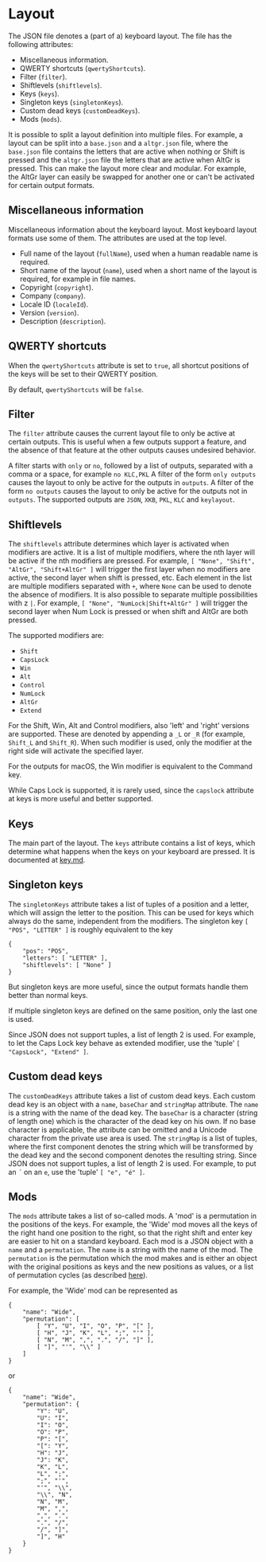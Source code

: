 Layout
======

The JSON file denotes a (part of a) keyboard layout. The file has the following attributes:

* Miscellaneous information.
* QWERTY shortcuts (`qwertyShortcuts`).
* Filter (`filter`).
* Shiftlevels (`shiftlevels`).
* Keys (`keys`).
* Singleton keys (`singletonKeys`).
* Custom dead keys (`customDeadKeys`).
* Mods (`mods`).

It is possible to split a layout definition into multiple files. For example, a layout can be split into a `base.json` and a `altgr.json` file, where the `base.json` file contains the letters that are active when nothing or Shift is pressed and the `altgr.json` file the letters that are active when AltGr is pressed. This can make the layout more clear and modular. For example, the AltGr layer can easily be swapped for another one or can't be activated for certain output formats.

Miscellaneous information
-------------------------

Miscellaneous information about the keyboard layout. Most keyboard layout formats use some of them. The attributes are used at the top level.

* Full name of the layout (`fullName`), used when a human readable name is required.
* Short name of the layout (`name`), used when a short name of the layout is required, for example in file names.
* Copyright (`copyright`).
* Company (`company`).
* Locale ID (`localeId`).
* Version (`version`).
* Description (`description`).

QWERTY shortcuts
----------------

When the `qwertyShortcuts` attribute is set to `true`, all shortcut positions of the keys will be set to their QWERTY position.

By default, `qwertyShortcuts` will be `false`.

Filter
------

The `filter` attribute causes the current layout file to only be active at certain outputs. This is useful when a few outputs support a feature, and the absence of that feature at the other outputs causes undesired behavior.

A filter starts with `only` or `no`, followed by a list of outputs, separated with a comma or a space, for example `no KLC,PKL` A filter of the form `only outputs` causes the layout to only be active for the outputs in `outputs`. A filter of the form `no outputs` causes the layout to only be active for the outputs not in `outputs`. The supported outputs are `JSON`, `XKB`, `PKL`, `KLC` and `keylayout`.

Shiftlevels
-----------

The `shiftlevels` attribute determines which layer is activated when modifiers are active. It is a list of multiple modifiers, where the nth layer will be active if the nth modifiers are pressed. For example, `[ "None", "Shift", "AltGr", "Shift+AltGr" ]` will trigger the first layer when no modifiers are active, the second layer when shift is pressed, etc. Each element in the list are multiple modifiers separated with `+`, where `None` can be used to denote the absence of modifiers. It is also possible to separate multiple possibilities with z `|`. For example, `[ "None", "NumLock|Shift+AltGr" ]` will trigger the second layer when Num Lock is pressed or when shift and AltGr are both pressed.

The supported modifiers are:

* `Shift`
* `CapsLock`
* `Win`
* `Alt`
* `Control`
* `NumLock`
* `AltGr`
* `Extend`

For the Shift, Win, Alt and Control modifiers, also 'left' and 'right' versions are supported. These are denoted by appending a `_L` or `_R` (for example, `Shift_L` and `Shift_R`). When such modifier is used, only the modifier at the right side will activate the specified layer.

For the outputs for macOS, the Win modifier is equivalent to the Command key.

While Caps Lock is supported, it is rarely used, since the `capslock` attribute at keys is more useful and better supported.

Keys
----

The main part of the layout. The `keys` attribute contains a list of keys, which determine what happens when the keys on your keyboard are pressed. It is documented at [key.md](key.md).

Singleton keys
--------------

The `singletonKeys` attribute takes a list of tuples of a position and a letter, which will assign the letter to the position. This can be used for keys which always do the same, independent from the modifiers. The singleton key `[ "POS", "LETTER" ]` is roughly equivalent to the key

    {
        "pos": "POS",
        "letters": [ "LETTER" ],
        "shiftlevels": [ "None" ]
    }

But singleton keys are more useful, since the output formats handle them better than normal keys.

If multiple singleton keys are defined on the same position, only the last one is used.

Since JSON does not support tuples, a list of length 2 is used. For example, to let the Caps Lock key behave as extended modifier, use the 'tuple' `[ "CapsLock", "Extend" ]`.

Custom dead keys
----------------

The `customDeadKeys` attribute takes a list of custom dead keys. Each custom dead key is an object with a `name`, `baseChar` and `stringMap` attribute. The `name` is a string with the name of the dead key. The `baseChar` is a character (string of length one) which is the character of the dead key on his own. If no base character is applicable, the attribute can be omitted and a Unicode character from the private use area is used. The `stringMap` is a list of tuples, where the first component denotes the string which will be transformed by the dead key and the second component denotes the resulting string. Since JSON does not support tuples, a list of length 2 is used. For example, to put an `´` on an `e`, use the 'tuple' `[ "e", "é" ]`.

Mods
----

The `mods` attribute takes a list of so-called mods. A 'mod' is a permutation in the positions of the keys. For example, the 'Wide' mod moves all the keys of the right hand one position to the right, so that the right shift and enter key are easier to hit on a standard keyboard. Each mod is a JSON object with a `name` and a `permutation`. The `name` is a string with the name of the mod. The `permutation` is the permutation which the mod makes and is either an object with the original positions as keys and the new positions as values, or a list of permutation cycles (as described [here](https://en.wikipedia.org/wiki/Permutation#Cycle_notation)).

For example, the 'Wide' mod can be represented as

    {
        "name": "Wide",
        "permutation": [
            [ "Y", "U", "I", "O", "P", "[" ],
            [ "H", "J", "K", "L", ";", "'" ],
            [ "N", "M", ",", ".", "/", "]" ],
            [ "]", "'", "\\" ]
        ]
    }

or

    {
        "name": "Wide",
        "permutation": {
            "Y": "U",
            "U": "I",
            "I": "O",
            "O": "P",
            "P": "[",
            "[": "Y",
            "H": "J",
            "J": "K",
            "K", "L",
            "L", ";",
            ";", "'",
            "'", "\\",
            "\\", "N",
            "N", "M",
            "M", ",",
            ",", ".",
            ".", "/",
            "/", "]",
            "]", "H"
        }
    }
